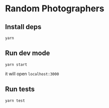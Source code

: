 # Random Photographers

## Install deps

`yarn`

## Run dev mode

`yarn start`

it will open `localhost:3000`

## Run tests

`yarn test`